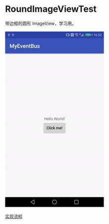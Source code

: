 # RoundImageViewTest
带边框的圆形 ImageView，学习用。
<br/><br/>
![image](https://github.com/SakuraJin/MyEventBus/blob/master/app/src/main/res/drawable/preview.gif)
<br/><br/>
[实现流程](http://www.jianshu.com/p/0121ce472b61)
